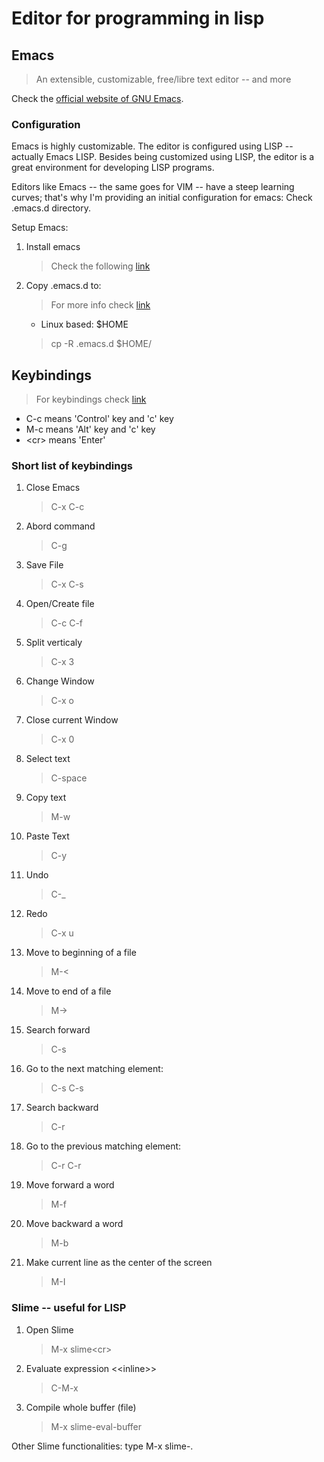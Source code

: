 # Editor for programming in lisp

## Emacs

> An extensible, customizable, free/libre text editor -- and more

Check the [official website of GNU Emacs](https://www.gnu.org/software/emacs/).

### Configuration

Emacs is highly customizable. The editor is configured using LISP -- actually
Emacs LISP. Besides being customized using LISP, the editor is a great
environment for developing LISP programs.

Editors like Emacs -- the same goes for VIM -- have a steep learning curves;
that's why I'm providing an initial configuration for emacs: Check .emacs.d directory.

Setup Emacs:

1. Install emacs
    > Check the following [link](https://www.gnu.org/software/emacs/download.html#nonfree)
2. Copy .emacs.d to:
    > For more info check [link](https://www.gnu.org/software/emacs/manual/html_node/efaq-w32/Location-of-init-file.html)
    * Linux based: $HOME
    > cp -R .emacs.d $HOME/

## Keybindings

> For keybindings check [link](https://caiorss.github.io/Emacs-Elisp-Programming/Keybindings.html)

* C-c means 'Control' key and 'c' key
* M-c means 'Alt' key and 'c' key
* \<cr> means 'Enter'

### Short list of keybindings

1. Close Emacs
    > C-x C-c
2. Abord command
    > C-g
3. Save File
    > C-x C-s
4. Open/Create file
    > C-c C-f
5. Split verticaly
    > C-x 3
6. Change Window
    > C-x o
7. Close current Window
    > C-x 0
8. Select text
    > C-space
9. Copy text
    > M-w
10. Paste Text
    > C-y
11. Undo
    > C-_
12. Redo
    > C-x u
13. Move to beginning of a file
    > M-<
14. Move to end of a file
    > M->
15. Search forward
    > C-s
16. Go to the next matching element:
    > C-s C-s
17. Search backward
    > C-r
18. Go to the previous matching element:
    > C-r C-r
19. Move forward a word
    > M-f
20. Move backward a word
    > M-b
21. Make current line as the center of the screen
    > M-I

### Slime -- useful for LISP

1. Open Slime
    > M-x slime\<cr>
2. Evaluate expression \<\<inline>>
    > C-M-x
3. Compile whole buffer (file)
    > M-x slime-eval-buffer

Other Slime functionalities: type M-x slime-.
